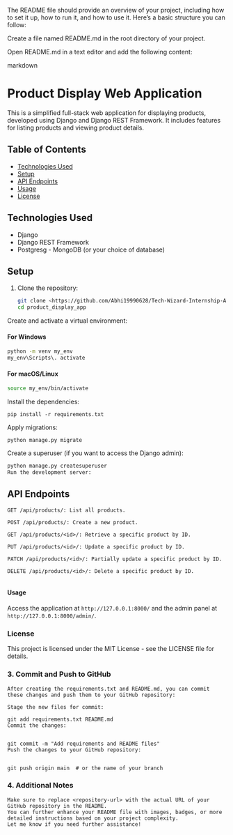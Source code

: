 The README file should provide an overview of your project, including how to set it up, how to run it, and how to use it. Here’s a basic structure you can follow:

Create a file named README.md in the root directory of your project.

Open README.md in a text editor and add the following content:

markdown
# Product Display Web Application

This is a simplified full-stack web application for displaying products, developed using Django and Django REST Framework. It includes features for listing products and viewing product details.

## Table of Contents

- [Technologies Used](#technologies-used)
- [Setup](#setup)
- [API Endpoints](#api-endpoints)
- [Usage](#usage)
- [License](#license)

## Technologies Used

- Django
- Django REST Framework
- Postgresg - MongoDB (or your choice of database)

## Setup

1. Clone the repository:
   ```bash
   git clone <https://github.com/Abhi19990628/Tech-Wizard-Internship-Assignment.git>
   cd product_display_app
   ```
   
Create and activate a virtual environment:

#### For Windows
```bash
python -m venv my_env
my_env\Scripts\. activate
```

#### For macOS/Linux

```bash
source my_env/bin/activate  
```

Install the dependencies:

```
pip install -r requirements.txt
```

Apply migrations:

```
python manage.py migrate
```

Create a superuser (if you want to access the Django admin):

```bash
python manage.py createsuperuser
Run the development server:
```

## API Endpoints
```
GET /api/products/: List all products.

POST /api/products/: Create a new product.

GET /api/products/<id>/: Retrieve a specific product by ID.

PUT /api/products/<id>/: Update a specific product by ID.

PATCH /api/products/<id>/: Partially update a specific product by ID.

DELETE /api/products/<id>/: Delete a specific product by ID.


```

#### Usage
Access the application at `http://127.0.0.1:8000/` and the admin panel at `http://127.0.0.1:8000/admin/`.


### License
This project is licensed under the MIT License - see the LICENSE file for details.


### 3. Commit and Push to GitHub
```
After creating the requirements.txt and README.md, you can commit these changes and push them to your GitHub repository:

Stage the new files for commit:

git add requirements.txt README.md
Commit the changes:


git commit -m "Add requirements and README files"
Push the changes to your GitHub repository:


git push origin main  # or the name of your branch
````
### 4. Additional Notes

```
Make sure to replace <repository-url> with the actual URL of your GitHub repository in the README.
You can further enhance your README file with images, badges, or more detailed instructions based on your project complexity.
Let me know if you need further assistance!
```






